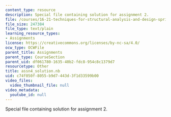 ```yaml
---
content_type: resource
description: Special file containing solution for assignment 2.
file: /courses/16-21-techniques-for-structural-analysis-and-design-spring-2005/c74f050f8055b9d7443d3f1d33599b00_assn4_solution.nb
file_size: 247384
file_type: text/plain
learning_resource_types:
- Assignments
license: https://creativecommons.org/licenses/by-nc-sa/4.0/
ocw_type: OCWFile
parent_title: Assignments
parent_type: CourseSection
parent_uid: df061780-1635-40b2-fdc8-954c8c1379d7
resourcetype: Other
title: assn4_solution.nb
uid: c74f050f-8055-b9d7-443d-3f1d33599b00
video_files:
  video_thumbnail_file: null
video_metadata:
  youtube_id: null
---
```

Special file containing solution for assignment 2.